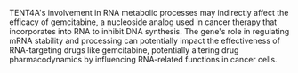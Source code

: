 TENT4A's involvement in RNA metabolic processes may indirectly affect the efficacy of gemcitabine, a nucleoside analog used in cancer therapy that incorporates into RNA to inhibit DNA synthesis. The gene's role in regulating mRNA stability and processing can potentially impact the effectiveness of RNA-targeting drugs like gemcitabine, potentially altering drug pharmacodynamics by influencing RNA-related functions in cancer cells.